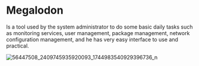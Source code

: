 # Megalodon
Is a tool used by the system administrator to do some basic daily tasks such as monitoring services, user management, package management, network configuration management, and he has very easy interface to use and practical.

![56447508_2409745935920093_1744983540929396736_n](https://user-images.githubusercontent.com/34167431/58603442-71a8b600-8299-11e9-8cae-d29b9977d268.jpg)
